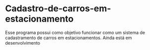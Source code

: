 # Cadastro-de-carros-em-estacionamento
Esse programa possui como objetivo funcionar como um sistema de cadastramento de carros em estacionamentos. Ainda está em desenvolvimento
